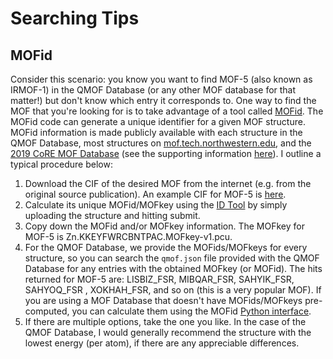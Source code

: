 # Searching Tips

## MOFid
Consider this scenario: you know you want to find MOF-5 (also known as IRMOF-1) in the QMOF Database (or any other MOF database for that matter!) but don't know which entry it corresponds to. One way to find the MOF that you're looking for is to take advantage of a tool called [MOFid](https://github.com/snurr-group/mofid). The MOFid code can generate a unique identifier for a given MOF structure. MOFid information is made publicly available with each structure in the QMOF Database, most structures on [mof.tech.northwestern.edu](https://mof.tech.northwestern.edu/), and the [2019 CoRE MOF Database](https://zenodo.org/record/3677685#.XzqXbZMzY8M) (see the supporting information [here](https://pubs.acs.org/doi/abs/10.1021/acs.cgd.9b01050)). I outline a typical procedure below:

1. Download the CIF of the desired MOF from the internet (e.g. from the original source publication). An example CIF for MOF-5 is [here](https://github.com/iRASPA/RASPA2/blob/master/structures/mofs/cif/IRMOF-1.cif).
2. Calculate its unique MOFid/MOFkey using the [ID Tool](https://snurr-group.github.io/web-mofid/) by simply uploading the structure and hitting submit.
3. Copy down the MOFid and/or MOFkey information. The MOFkey for MOF-5 is Zn.KKEYFWRCBNTPAC.MOFkey-v1.pcu.
4. For the QMOF Database, we provide the MOFids/MOFkeys for every structure, so you can search the `qmof.json` file provided with the QMOF Database for any entries with the obtained MOFkey (or MOFid). The hits returned for MOF-5 are: LISBIZ_FSR, MIBQAR_FSR, SAHYIK_FSR, SAHYOQ_FSR , XOKHAH_FSR, and so on (this is a very popular MOF). If you are using a MOF Database that doesn't have MOFids/MOFkeys pre-computed, you can calculate them using the MOFid [Python interface](https://github.com/snurr-group/mofid).
5. If there are multiple options, take the one you like. In the case of the QMOF Database, I would generally recommend the structure with the lowest energy (per atom), if there are any appreciable differences.
